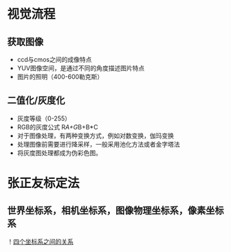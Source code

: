 # 视觉流程
## 获取图像
+ ccd与cmos之间的成像特点
+ YUV图像空间，是通过不同的角度描述图片特点
+ 图片的照明（400-600勒克斯）
## 二值化/灰度化
+ 灰度等级（0-255）
+ RGB的灰度公式  R*A+G*B+B*C
+ 对于图像处理，有两种变换方式，例如对数变换，伽玛变换
+ 处理图像前需要进行降采样，一般采用池化方法或者金字塔法
+ 将灰度图处理都成为伪彩色图。

# 张正友标定法
## 世界坐标系，相机坐标系，图像物理坐标系，像素坐标系
！[四个坐标系之间的关系](..\pic\视觉\坐标系.png)